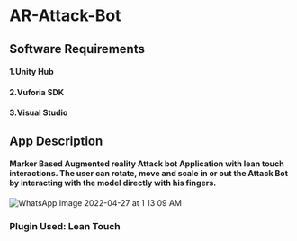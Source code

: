 # AR-Attack-Bot

## Software Requirements

#### 1.Unity Hub
#### 2.Vuforia SDK
#### 3.Visual Studio


## App Description

#### Marker Based Augmented reality Attack bot Application with lean touch interactions. The user can rotate, move and scale in or out the Attack Bot by interacting with the model directly with his fingers.

![WhatsApp Image 2022-04-27 at 1 13 09 AM](https://user-images.githubusercontent.com/90376200/165379808-333c959a-98c4-435b-a8df-adc14c349d1a.jpeg)


### Plugin Used: Lean Touch
                  
